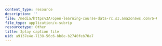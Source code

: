 ```yaml
---
content_type: resource
description: ''
file: /media/https%3A/open-learning-course-data-rc.s3.amazonaws.com/6-042j-mathematics-for-computer-science-spring-2015/a9137e4e713856c6bb8eb2740feb70a7_3WDzxt5p8c.vtt
file_type: application/x-subrip
resourcetype: Other
title: 3play caption file
uid: a9137e4e-7138-56c6-bb8e-b2740feb70a7
---
```

